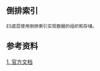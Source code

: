 

## 倒排索引

    ES底层使用倒排索引实现数据的组织和存储。








## 参考资料

[1. 官方文档](https://www.elastic.co/cn/webinars/getting-started-elasticsearch)